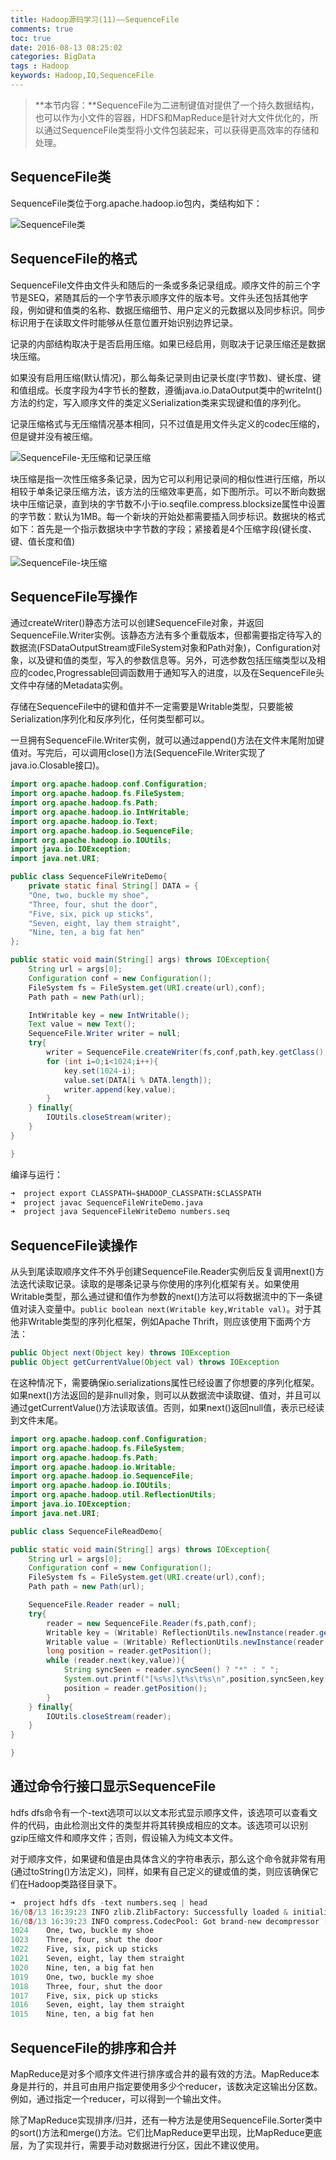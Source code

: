 ```yaml
---
title: Hadoop源码学习(11)——SequenceFile
comments: true
toc: true
date: 2016-08-13 08:25:02
categories: BigData
tags : Hadoop
keywords: Hadoop,IO,SequenceFile
---
```


>**本节内容：**SequenceFile为二进制键值对提供了一个持久数据结构，也可以作为小文件的容器，HDFS和MapReduce是针对大文件优化的，所以通过SequenceFile类型将小文件包装起来，可以获得更高效率的存储和处理。


<!-- more -->

## SequenceFile类

SequenceFile类位于org.apache.hadoop.io包内，类结构如下：

![SequenceFile类](/resource/blog/2016-08/SequenceFile.png)

## SequenceFile的格式

SequenceFile文件由文件头和随后的一条或多条记录组成。顺序文件的前三个字节是SEQ，紧随其后的一个字节表示顺序文件的版本号。文件头还包括其他字段，例如键和值类的名称、数据压缩细节、用户定义的元数据以及同步标识。同步标识用于在读取文件时能够从任意位置开始识别边界记录。

记录的内部结构取决于是否启用压缩。如果已经启用，则取决于记录压缩还是数据块压缩。

如果没有启用压缩(默认情况)，那么每条记录则由记录长度(字节数)、键长度、键和值组成。长度字段为4字节长的整数，遵循java.io.DataOutput类中的writeInt()方法的约定，写入顺序文件的类定义Serialization类来实现键和值的序列化。

记录压缩格式与无压缩情况基本相同，只不过值是用文件头定义的codec压缩的，但是键并没有被压缩。

![SequenceFile-无压缩和记录压缩](/resource/blog/2016-08/sequencefilewithnocompression.jpg)

块压缩是指一次性压缩多条记录，因为它可以利用记录间的相似性进行压缩，所以相较于单条记录压缩方法，该方法的压缩效率更高，如下图所示。可以不断向数据块中压缩记录，直到块的字节数不小于io.seqfile.compress.blocksize属性中设置的字节数：默认为1MB。每一个新块的开始处都需要插入同步标识。数据块的格式如下：首先是一个指示数据块中字节数的字段；紧接着是4个压缩字段(键长度、键、值长度和值)

![SequenceFile-块压缩](/resource/blog/2016-08/sequencefilewithblockcompression.jpg)

## SequenceFile写操作

通过createWriter()静态方法可以创建SequenceFile对象，并返回SequenceFile.Writer实例。该静态方法有多个重载版本，但都需要指定待写入的数据流(FSDataOutputStream或FileSystem对象和Path对象)，Configuration对象，以及键和值的类型，写入的参数信息等。另外，可选参数包括压缩类型以及相应的codec,Progressable回调函数用于通知写入的进度，以及在SequenceFile头文件中存储的Metadata实例。

存储在SequenceFile中的键和值并不一定需要是Writable类型，只要能被Serialization序列化和反序列化，任何类型都可以。

一旦拥有SequenceFile.Writer实例，就可以通过append()方法在文件末尾附加键值对。写完后，可以调用close()方法(SequenceFile.Writer实现了java.io.Closable接口)。

``` java
import org.apache.hadoop.conf.Configuration;
import org.apache.hadoop.fs.FileSystem;
import org.apache.hadoop.fs.Path;
import org.apache.hadoop.io.IntWritable;
import org.apache.hadoop.io.Text;
import org.apache.hadoop.io.SequenceFile;
import org.apache.hadoop.io.IOUtils;
import java.io.IOException;
import java.net.URI;

public class SequenceFileWriteDemo{
    private static final String[] DATA = {
    "One, two, buckle my shoe",
    "Three, four, shut the door",
    "Five, six, pick up sticks",
    "Seven, eight, lay them straight",
    "Nine, ten, a big fat hen"
};

public static void main(String[] args) throws IOException{
    String url = args[0];
    Configuration conf = new Configuration();
    FileSystem fs = FileSystem.get(URI.create(url),conf);
    Path path = new Path(url);

    IntWritable key = new IntWritable();
    Text value = new Text();
    SequenceFile.Writer writer = null;
    try{
        writer = SequenceFile.createWriter(fs,conf,path,key.getClass(),value.getClass());
        for (int i=0;i<1024;i++){
            key.set(1024-i);
            value.set(DATA[i % DATA.length]);
            writer.append(key,value);
        }
    } finally{
        IOUtils.closeStream(writer);
    }
}

}
```

编译与运行：

``` python
➜  project export CLASSPATH=$HADOOP_CLASSPATH:$CLASSPATH
➜  project javac SequenceFileWriteDemo.java
➜  project java SequenceFileWriteDemo numbers.seq

```

## SequenceFile读操作

从头到尾读取顺序文件不外乎创建SequenceFile.Reader实例后反复调用next()方法迭代读取记录。读取的是哪条记录与你使用的序列化框架有关。如果使用Writable类型，那么通过键和值作为参数的next()方法可以将数据流中的下一条键值对读入变量中。`public boolean next(Writable key,Writable val)`。对于其他非Writable类型的序列化框架，例如Apache Thrift，则应该使用下面两个方法：

``` java
public Object next(Object key) throws IOException
public Object getCurrentValue(Object val) throws IOException
```

在这种情况下，需要确保io.serializations属性已经设置了你想要的序列化框架。如果next()方法返回的是非null对象，则可以从数据流中读取键、值对，并且可以通过getCurrentValue()方法读取该值。否则，如果next()返回null值，表示已经读到文件末尾。

``` java
import org.apache.hadoop.conf.Configuration;
import org.apache.hadoop.fs.FileSystem;
import org.apache.hadoop.fs.Path;
import org.apache.hadoop.io.Writable;
import org.apache.hadoop.io.SequenceFile;
import org.apache.hadoop.io.IOUtils;
import org.apache.hadoop.util.ReflectionUtils;
import java.io.IOException;
import java.net.URI;

public class SequenceFileReadDemo{

public static void main(String[] args) throws IOException{
    String url = args[0];
    Configuration conf = new Configuration();
    FileSystem fs = FileSystem.get(URI.create(url),conf);
    Path path = new Path(url);

    SequenceFile.Reader reader = null;
    try{
        reader = new SequenceFile.Reader(fs,path,conf);
        Writable key = (Writable) ReflectionUtils.newInstance(reader.getKeyClass(),conf);
        Writable value = (Writable) ReflectionUtils.newInstance(reader.getValueClass(),conf);
        long position = reader.getPosition();
        while (reader.next(key,value)){
            String syncSeen = reader.syncSeen() ? "*" : " ";
            System.out.printf("[%s%s]\t%s\t%s\n",position,syncSeen,key,value);
            position = reader.getPosition();
        }
    } finally{
        IOUtils.closeStream(reader);
    }
}

}
```

## 通过命令行接口显示SequenceFile

hdfs dfs命令有一个-text选项可以以文本形式显示顺序文件，该选项可以查看文件的代码，由此检测出文件的类型并将其转换成相应的文本。该选项可以识别gzip压缩文件和顺序文件；否则，假设输入为纯文本文件。

对于顺序文件，如果键和值是由具体含义的字符串表示，那么这个命令就非常有用(通过toString()方法定义)，同样，如果有自己定义的键或值的类，则应该确保它们在Hadoop类路径目录下。

``` python
➜  project hdfs dfs -text numbers.seq | head
16/08/13 16:39:23 INFO zlib.ZlibFactory: Successfully loaded & initialized native-zlib library
16/08/13 16:39:23 INFO compress.CodecPool: Got brand-new decompressor [.deflate]
1024    One, two, buckle my shoe
1023    Three, four, shut the door
1022    Five, six, pick up sticks
1021    Seven, eight, lay them straight
1020    Nine, ten, a big fat hen
1019    One, two, buckle my shoe
1018    Three, four, shut the door
1017    Five, six, pick up sticks
1016    Seven, eight, lay them straight
1015    Nine, ten, a big fat hen

```

## SequenceFile的排序和合并

MapReduce是对多个顺序文件进行排序或合并的最有效的方法。MapReduce本身是并行的，并且可由用户指定要使用多少个reducer，该数决定这输出分区数。例如，通过指定一个reducer，可以得到一个输出文件。

除了MapReduce实现排序/归并，还有一种方法是使用SequenceFile.Sorter类中的sort()方法和merge()方法。它们比MapReduce更早出现，比MapReduce更底层，为了实现并行，需要手动对数据进行分区，因此不建议使用。